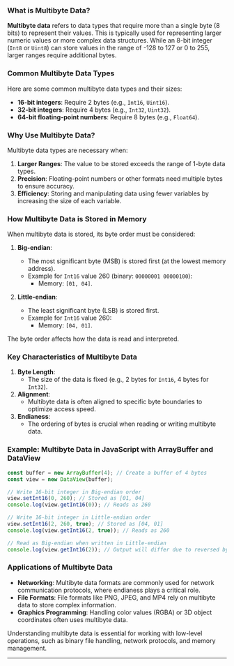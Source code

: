 ### What is Multibyte Data?

**Multibyte data** refers to data types that require more than a single byte (8 bits) to represent their values. This is typically used for representing larger numeric values or more complex data structures. While an 8-bit integer (`Int8` or `Uint8`) can store values in the range of -128 to 127 or 0 to 255, larger ranges require additional bytes.

### Common Multibyte Data Types
Here are some common multibyte data types and their sizes:
- **16-bit integers**: Require 2 bytes (e.g., `Int16`, `Uint16`).
- **32-bit integers**: Require 4 bytes (e.g., `Int32`, `Uint32`).
- **64-bit floating-point numbers**: Require 8 bytes (e.g., `Float64`).

### Why Use Multibyte Data?
Multibyte data types are necessary when:
1. **Larger Ranges**: The value to be stored exceeds the range of 1-byte data types.
2. **Precision**: Floating-point numbers or other formats need multiple bytes to ensure accuracy.
3. **Efficiency**: Storing and manipulating data using fewer variables by increasing the size of each variable.

### How Multibyte Data is Stored in Memory
When multibyte data is stored, its byte order must be considered:
1. **Big-endian**:
   - The most significant byte (MSB) is stored first (at the lowest memory address).
   - Example for `Int16` value 260 (binary: `00000001 00000100`):
     - Memory: `[01, 04]`.

2. **Little-endian**:
   - The least significant byte (LSB) is stored first.
   - Example for `Int16` value 260:
     - Memory: `[04, 01]`.

The byte order affects how the data is read and interpreted.

### Key Characteristics of Multibyte Data
1. **Byte Length**:
   - The size of the data is fixed (e.g., 2 bytes for `Int16`, 4 bytes for `Int32`).
2. **Alignment**:
   - Multibyte data is often aligned to specific byte boundaries to optimize access speed.
3. **Endianess**:
   - The ordering of bytes is crucial when reading or writing multibyte data.

### Example: Multibyte Data in JavaScript with ArrayBuffer and DataView
```javascript
const buffer = new ArrayBuffer(4); // Create a buffer of 4 bytes
const view = new DataView(buffer);

// Write 16-bit integer in Big-endian order
view.setInt16(0, 260); // Stored as [01, 04]
console.log(view.getInt16(0)); // Reads as 260

// Write 16-bit integer in Little-endian order
view.setInt16(2, 260, true); // Stored as [04, 01]
console.log(view.getInt16(2, true)); // Reads as 260

// Read as Big-endian when written in Little-endian
console.log(view.getInt16(2)); // Output will differ due to reversed byte order
```

### Applications of Multibyte Data
- **Networking**: Multibyte data formats are commonly used for network communication protocols, where endianess plays a critical role.
- **File Formats**: File formats like PNG, JPEG, and MP4 rely on multibyte data to store complex information.
- **Graphics Programming**: Handling color values (RGBA) or 3D object coordinates often uses multibyte data.

Understanding multibyte data is essential for working with low-level operations, such as binary file handling, network protocols, and memory management.

---